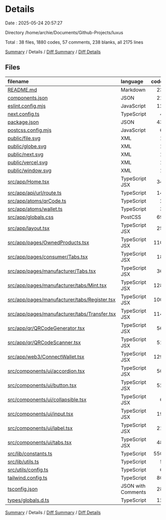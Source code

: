 # Details

Date : 2025-05-24 20:57:27

Directory /home/archie/Documents/Github-Projects/luxus

Total : 38 files,  1880 codes, 57 comments, 238 blanks, all 2175 lines

[Summary](results.md) / Details / [Diff Summary](diff.md) / [Diff Details](diff-details.md)

## Files
| filename | language | code | comment | blank | total |
| :--- | :--- | ---: | ---: | ---: | ---: |
| [README.md](/README.md) | Markdown | 23 | 0 | 14 | 37 |
| [components.json](/components.json) | JSON | 21 | 0 | 0 | 21 |
| [eslint.config.mjs](/eslint.config.mjs) | JavaScript | 12 | 0 | 5 | 17 |
| [next.config.ts](/next.config.ts) | TypeScript | 4 | 1 | 3 | 8 |
| [package.json](/package.json) | JSON | 43 | 0 | 1 | 44 |
| [postcss.config.mjs](/postcss.config.mjs) | JavaScript | 6 | 1 | 2 | 9 |
| [public/file.svg](/public/file.svg) | XML | 1 | 0 | 0 | 1 |
| [public/globe.svg](/public/globe.svg) | XML | 1 | 0 | 0 | 1 |
| [public/next.svg](/public/next.svg) | XML | 1 | 0 | 0 | 1 |
| [public/vercel.svg](/public/vercel.svg) | XML | 1 | 0 | 0 | 1 |
| [public/window.svg](/public/window.svg) | XML | 1 | 0 | 0 | 1 |
| [src/app/Home.tsx](/src/app/Home.tsx) | TypeScript JSX | 34 | 45 | 4 | 83 |
| [src/app/api/url/route.ts](/src/app/api/url/route.ts) | TypeScript | 14 | 0 | 3 | 17 |
| [src/app/atoms/qrCode.ts](/src/app/atoms/qrCode.ts) | TypeScript | 2 | 0 | 2 | 4 |
| [src/app/atoms/wallet.ts](/src/app/atoms/wallet.ts) | TypeScript | 3 | 0 | 2 | 5 |
| [src/app/globals.css](/src/app/globals.css) | PostCSS | 69 | 0 | 8 | 77 |
| [src/app/layout.tsx](/src/app/layout.tsx) | TypeScript JSX | 25 | 0 | 5 | 30 |
| [src/app/pages/OwnedProducts.tsx](/src/app/pages/OwnedProducts.tsx) | TypeScript JSX | 110 | 1 | 19 | 130 |
| [src/app/pages/consumer/Tabs.tsx](/src/app/pages/consumer/Tabs.tsx) | TypeScript JSX | 18 | 0 | 4 | 22 |
| [src/app/pages/manufacturer/Tabs.tsx](/src/app/pages/manufacturer/Tabs.tsx) | TypeScript JSX | 36 | 0 | 4 | 40 |
| [src/app/pages/manufacturer/tabs/Mint.tsx](/src/app/pages/manufacturer/tabs/Mint.tsx) | TypeScript JSX | 128 | 5 | 30 | 163 |
| [src/app/pages/manufacturer/tabs/Register.tsx](/src/app/pages/manufacturer/tabs/Register.tsx) | TypeScript JSX | 100 | 0 | 18 | 118 |
| [src/app/pages/manufacturer/tabs/Transfer.tsx](/src/app/pages/manufacturer/tabs/Transfer.tsx) | TypeScript JSX | 114 | 2 | 23 | 139 |
| [src/app/qr/QRCodeGenerator.tsx](/src/app/qr/QRCodeGenerator.tsx) | TypeScript JSX | 56 | 0 | 13 | 69 |
| [src/app/qr/QRCodeScanner.tsx](/src/app/qr/QRCodeScanner.tsx) | TypeScript JSX | 51 | 1 | 11 | 63 |
| [src/app/web3/ConnectWallet.tsx](/src/app/web3/ConnectWallet.tsx) | TypeScript JSX | 129 | 0 | 16 | 145 |
| [src/components/ui/accordion.tsx](/src/components/ui/accordion.tsx) | TypeScript JSX | 50 | 0 | 8 | 58 |
| [src/components/ui/button.tsx](/src/components/ui/button.tsx) | TypeScript JSX | 52 | 0 | 6 | 58 |
| [src/components/ui/collapsible.tsx](/src/components/ui/collapsible.tsx) | TypeScript JSX | 6 | 0 | 6 | 12 |
| [src/components/ui/input.tsx](/src/components/ui/input.tsx) | TypeScript JSX | 19 | 0 | 4 | 23 |
| [src/components/ui/label.tsx](/src/components/ui/label.tsx) | TypeScript JSX | 21 | 0 | 6 | 27 |
| [src/components/ui/tabs.tsx](/src/components/ui/tabs.tsx) | TypeScript JSX | 48 | 0 | 8 | 56 |
| [src/lib/constants.ts](/src/lib/constants.ts) | TypeScript | 550 | 0 | 2 | 552 |
| [src/lib/utils.ts](/src/lib/utils.ts) | TypeScript | 5 | 0 | 2 | 7 |
| [src/utils/config.ts](/src/utils/config.ts) | TypeScript | 6 | 0 | 3 | 9 |
| [tailwind.config.ts](/tailwind.config.ts) | TypeScript | 80 | 0 | 2 | 82 |
| [tsconfig.json](/tsconfig.json) | JSON with Comments | 28 | 0 | 1 | 29 |
| [types/globals.d.ts](/types/globals.d.ts) | TypeScript | 12 | 1 | 3 | 16 |

[Summary](results.md) / Details / [Diff Summary](diff.md) / [Diff Details](diff-details.md)